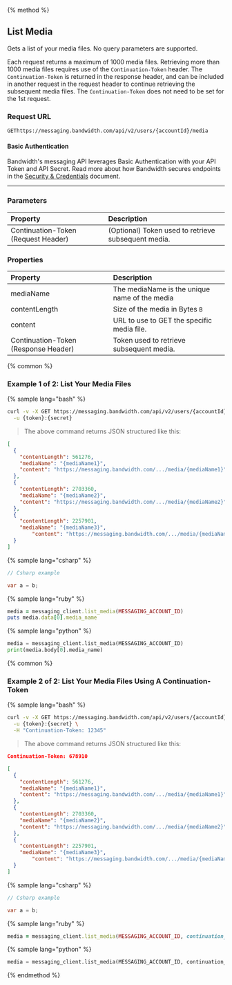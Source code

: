 {% method %}

## List Media
Gets a list of your media files. No query parameters are supported.

Each request returns a maximum of 1000 media files. Retrieving more than 1000 media files requires use of the `Continuation-Token` header. The `Continuation-Token` is returned in the response header, and can be included in another request in the request header to continue retrieving the subsequent media files. The `Continuation-Token` does not need to be set for the 1st request.

### Request URL

<code class="get">GET</code>`https://messaging.bandwidth.com/api/v2/users/{accountId}/media`

#### Basic Authentication

Bandwidth's messaging API leverages Basic Authentication with your API Token and API Secret. Read more about how Bandwidth secures endpoints in the [Security & Credentials](../../../guides/accountCredentials.md) document.

---

### Parameters
| Property | Description |
|:---|:---|
| Continuation-Token (Request Header) | (Optional) Token used to retrieve subsequent media. |

### Properties
| Property      | Description                                   |
|:--------------|:----------------------------------------------|
| mediaName     | The mediaName is the unique name of the media |
| contentLength | Size of the media in Bytes `B`                |
| content       | URL to use to GET the specific media file.    |
| Continuation-Token (Response Header) | Token used to retrieve subsequent media. |

{% common %}

### Example 1 of 2: List Your Media Files


{% sample lang="bash" %}

```bash
curl -v -X GET https://messaging.bandwidth.com/api/v2/users/{accountId}/media \
  -u {token}:{secret}
```

> The above command returns JSON structured like this:

```json
[
  {
    "contentLength": 561276,
    "mediaName": "{mediaName1}",
    "content": "https://messaging.bandwidth.com/.../media/{mediaName1}"
  },
  {
    "contentLength": 2703360,
    "mediaName": "{mediaName2}",
    "content": "https://messaging.bandwidth.com/.../media/{mediaName2}"
  },
  {
    "contentLength": 2257901,
    "mediaName": "{mediaName3}",
        "content": "https://messaging.bandwidth.com/.../media/{mediaName3}"
  }
]
```

{% sample lang="csharp" %}

```csharp
// Csharp example

var a = b;

```


{% sample lang="ruby" %}

```ruby
media = messaging_client.list_media(MESSAGING_ACCOUNT_ID)
puts media.data[0].media_name
```

{% sample lang="python" %}

```python
media = messaging_client.list_media(MESSAGING_ACCOUNT_ID)
print(media.body[0].media_name)
```

{% common %}

### Example 2 of 2: List Your Media Files Using A Continuation-Token


{% sample lang="bash" %}

```bash
curl -v -X GET https://messaging.bandwidth.com/api/v2/users/{accountId}/media \
  -u {token}:{secret} \
  -H "Continuation-Token: 12345"
```

> The above command returns JSON structured like this:

```json
Continuation-Token: 678910

[
  {
    "contentLength": 561276,
    "mediaName": "{mediaName1}",
    "content": "https://messaging.bandwidth.com/.../media/{mediaName1}"
  },
  {
    "contentLength": 2703360,
    "mediaName": "{mediaName2}",
    "content": "https://messaging.bandwidth.com/.../media/{mediaName2}"
  },
  {
    "contentLength": 2257901,
    "mediaName": "{mediaName3}",
        "content": "https://messaging.bandwidth.com/.../media/{mediaName3}"
  }
]
```

{% sample lang="csharp" %}

```csharp
// Csharp example

var a = b;

```


{% sample lang="ruby" %}

```ruby
media = messaging_client.list_media(MESSAGING_ACCOUNT_ID, continuation_token: "token")
```

{% sample lang="python" %}

```python
media = messaging_client.list_media(MESSAGING_ACCOUNT_ID, continuation_token="token")
```
{% endmethod %}
